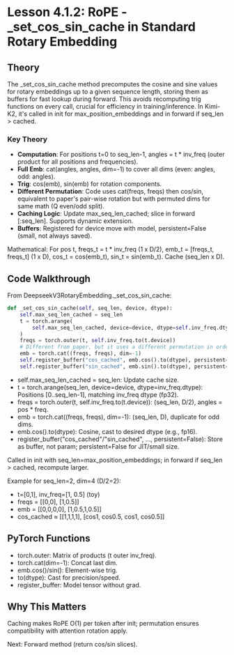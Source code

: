 # Lesson 4.1.2: RoPE - _set_cos_sin_cache in Standard Rotary Embedding

## Theory

The _set_cos_sin_cache method precomputes the cosine and sine values for rotary embeddings up to a given sequence length, storing them as buffers for fast lookup during forward. This avoids recomputing trig functions on every call, crucial for efficiency in training/inference. In Kimi-K2, it's called in init for max_position_embeddings and in forward if seq_len > cached.

### Key Theory
- **Computation**: For positions t=0 to seq_len-1, angles = t * inv_freq (outer product for all positions and frequencies).
- **Full Emb**: cat(angles, angles, dim=-1) to cover all dims (even: angles, odd: angles).
- **Trig**: cos(emb), sin(emb) for rotation components.
- **Different Permutation**: Code uses cat(freqs, freqs) then cos/sin, equivalent to paper's pair-wise rotation but with permuted dims for same math (Q even/odd split).
- **Caching Logic**: Update max_seq_len_cached; slice in forward [:seq_len]. Supports dynamic extension.
- **Buffers**: Registered for device move with model, persistent=False (small, not always saved).

Mathematical: For pos t, freqs_t = t * inv_freq (1 x D/2), emb_t = [freqs_t, freqs_t] (1 x D), cos_t = cos(emb_t), sin_t = sin(emb_t). Cache (seq_len x D).

## Code Walkthrough

From DeepseekV3RotaryEmbedding._set_cos_sin_cache:

```python
def _set_cos_sin_cache(self, seq_len, device, dtype):
    self.max_seq_len_cached = seq_len
    t = torch.arange(
        self.max_seq_len_cached, device=device, dtype=self.inv_freq.dtype
    )
    freqs = torch.outer(t, self.inv_freq.to(t.device))
    # Different from paper, but it uses a different permutation in order to obtain the same calculation
    emb = torch.cat((freqs, freqs), dim=-1)
    self.register_buffer("cos_cached", emb.cos().to(dtype), persistent=False)
    self.register_buffer("sin_cached", emb.sin().to(dtype), persistent=False)
```

- self.max_seq_len_cached = seq_len: Update cache size.
- t = torch.arange(seq_len, device=device, dtype=inv_freq.dtype): Positions [0..seq_len-1], matching inv_freq dtype (fp32).
- freqs = torch.outer(t, self.inv_freq.to(t.device)): (seq_len, D/2), angles = pos * freq.
- emb = torch.cat((freqs, freqs), dim=-1): (seq_len, D), duplicate for odd dims.
- emb.cos().to(dtype): Cosine, cast to desired dtype (e.g., fp16).
- register_buffer("cos_cached"/"sin_cached", ..., persistent=False): Store as buffer, not param; persistent=False for JIT/small size.

Called in init with seq_len=max_position_embeddings; in forward if seq_len > cached, recompute larger.

Example for seq_len=2, dim=4 (D/2=2):
- t=[0,1], inv_freq=[1, 0.5] (toy)
- freqs = [[0,0], [1,0.5]]
- emb = [[0,0,0,0], [1,0.5,1,0.5]]
- cos_cached ≈ [[1,1,1,1], [cos1, cos0.5, cos1, cos0.5]]

## PyTorch Functions
- torch.outer: Matrix of products (t outer inv_freq).
- torch.cat(dim=-1): Concat last dim.
- emb.cos()/sin(): Element-wise trig.
- to(dtype): Cast for precision/speed.
- register_buffer: Model tensor without grad.

## Why This Matters
Caching makes RoPE O(1) per token after init; permutation ensures compatibility with attention rotation apply.

Next: Forward method (return cos/sin slices).
